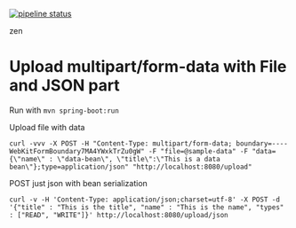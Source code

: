 [![pipeline status](https://repo.dsi.tecnico.ulisboa.pt/FenixEdu/sandbox/badges/master/pipeline.svg)](https://repo.dsi.tecnico.ulisboa.pt/FenixEdu/sandbox/commits/master)

zen

# Upload multipart/form-data with File and JSON part

Run with ```mvn spring-boot:run```

Upload file with data

```curl -vvv -X POST -H "Content-Type: multipart/form-data; boundary=----WebKitFormBoundary7MA4YWxkTrZu0gW" -F "file=@sample-data" -F "data={\"name\" : \"data-bean\", \"title\":\"This is a data bean\"};type=application/json" "http://localhost:8080/upload"```


POST just json with bean serialization

```curl -v -H 'Content-Type: application/json;charset=utf-8' -X POST -d '{"title" : "This is the title", "name" : "This is the name", "types" : ["READ", "WRITE"]}' http://localhost:8080/upload/json```
